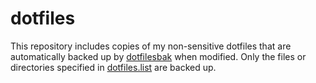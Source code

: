 # dotfiles
This repository includes copies of my non-sensitive dotfiles that are automatically backed up by [dotfilesbak](dotfilesbak) when modified. Only the files or directories specified in [dotfiles.list](dotfiles.list) are backed up.
